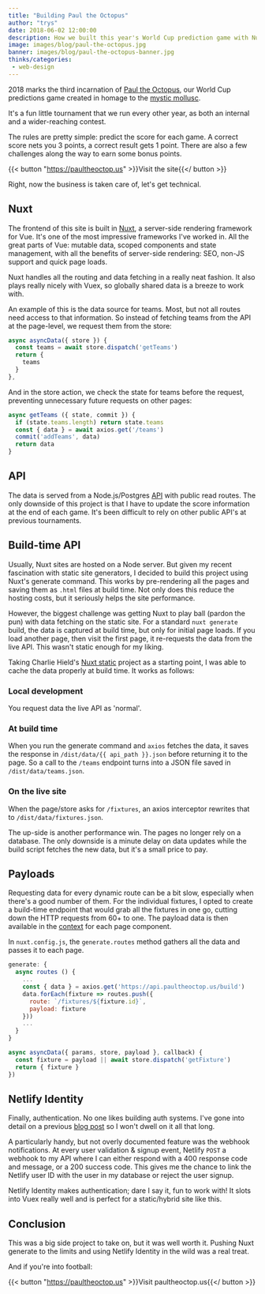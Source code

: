 ```yaml
---
title: "Building Paul the Octopus"
author: "trys"
date: 2018-06-02 12:00:00
description: How we built this year's World Cup prediction game with Nuxt & Netlify
image: images/blog/paul-the-octopus.jpg
banner: images/blog/paul-the-octopus-banner.jpg
thinks/categories: 
 - web-design
---
```


2018 marks the third incarnation of [Paul the Octopus](https://paultheoctop.us), our World Cup predictions game created in homage to the [mystic mollusc](https://en.wikipedia.org/wiki/Paul_the_Octopus).

It's a fun little tournament that we run every other year, as both an internal and a wider-reaching contest.

The rules are pretty simple: predict the score for each game. A correct score nets you 3 points, a correct result gets 1 point. There are also a few challenges along the way to earn some bonus points.

{{< button "https://paultheoctop.us" >}}Visit the site{{</ button >}}

Right, now the business is taken care of, let's get technical.

## Nuxt

The frontend of this site is built in [Nuxt](https://nuxtjs.org/), a server-side rendering framework for Vue. It's one of the most impressive frameworks I've worked in. All the great parts of Vue: mutable data, scoped components and state management, with all the benefits of server-side rendering: SEO, non-JS support and quick page loads.

Nuxt handles all the routing and data fetching in a really neat fashion. It also plays really nicely with Vuex, so globally shared data is a breeze to work with.

An example of this is the data source for teams. Most, but not all routes need access to that information. So instead of fetching teams from the API at the page-level, we request them from the store:

```js
async asyncData({ store }) {
  const teams = await store.dispatch('getTeams')
  return {
    teams
  }
},
```

And in the store action, we check the state for teams before the request, preventing unnecessary future requests on other pages:

```js
async getTeams ({ state, commit }) {
  if (state.teams.length) return state.teams
  const { data } = await axios.get('/teams')
  commit('addTeams', data)
  return data
}
```

## API

The data is served from a Node.js/Postgres [API](https://api.paultheoctop.us/fixtures/) with public read routes. The only downside of this project is that I have to update the score information at the end of each game. It's been difficult to rely on other public API's at previous tournaments.

## Build-time API

Usually, Nuxt sites are hosted on a Node server. But given my recent fascination with static site generators, I decided to build this project using Nuxt's generate command. This works by pre-rendering all the pages and saving them as `.html` files at build time. Not only does this reduce the hosting costs, but it seriously helps the site performance.

However, the biggest challenge was getting Nuxt to play ball (pardon the pun) with data fetching on the static site. For a standard `nuxt generate` build, the data is captured at build time, but only for initial page loads. If you load another page, then visit the first page, it re-requests the data from the live API. This wasn't static enough for my liking.

Taking Charlie Hield's [Nuxt static](https://github.com/stursby/nuxt-static) project as a starting point, I was able to cache the data properly at build time. It works as follows:

### Local development
You request data the live API as 'normal'.

### At build time
When you run the generate command and `axios` fetches the data, it saves the response in `/dist/data/{{ api_path }}.json` before returning it to the page. So a call to the `/teams` endpoint turns into a JSON file saved in `/dist/data/teams.json`.

### On the live site
When the page/store asks for `/fixtures`, an axios interceptor rewrites that to `/dist/data/fixtures.json`.

The up-side is another performance win. The pages no longer rely on a database. The only downside is a minute delay on data updates while the build script fetches the new data, but it's a small price to pay.

## Payloads

Requesting data for every dynamic route can be a bit slow, especially when there's a good number of them. For the individual fixtures, I opted to create a build-time endpoint that would grab all the fixtures in one go, cutting down the HTTP requests from 60+ to one. The payload data is then available in the [context](https://nuxtjs.org/api/context/) for each page component.

In `nuxt.config.js`, the `generate.routes` method gathers all the data and passes it to each page.

```js
generate: {
  async routes () {
    ...
    const { data } = axios.get('https://api.paultheoctop.us/build')
    data.forEach(fixture => routes.push({
      route: `/fixtures/${fixture.id}`,
      payload: fixture
    }))
    ...
  }
}
```

```js
async asyncData({ params, store, payload }, callback) {
  const fixture = payload || await store.dispatch('getFixture')
  return { fixture }
})
```

## Netlify Identity

Finally, authentication. No one likes building auth systems. I've gone into detail on a previous [blog post](https://www.trysmudford.com/blog/experiments-with-netlify-identity/) so I won't dwell on it all that long.

A particularly handy, but not overly documented feature was the webhook notifications. At every user validation & signup event, Netlify `POST` a webhook to my API where I can either respond with a 400 response code and message, or a 200 success code. This gives me the chance to link the Netlify user ID with the user in my database or reject the user signup.

Netlify Identity makes authentication; dare I say it, fun to work with! It slots into Vuex really well and is perfect for a static/hybrid site like this.

## Conclusion

This was a big side project to take on, but it was well worth it. Pushing Nuxt generate to the limits and using Netlify Identity in the wild was a real treat.

And if you're into football:

{{< button "https://paultheoctop.us" >}}Visit paultheoctop.us{{</ button >}}
